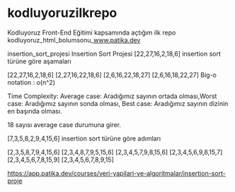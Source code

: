 # kodluyoruzilkrepo
Kodluyoruz Front-End Eğitimi kapsamında açtığım ilk repo
kodluyoruz_html_bolumsonu_www.patika.dev



insertion_sort_projesi
Insertion Sort Projesi [22,27,16,2,18,6] insertion sort türüne göre aşamaları

[22,27,16,2,18,6]
[2,27,16,22,18,6]
[2,6,16,22,18,27]
[2,6,16,18,22,27]
Big-o notation : o(n^2)

Time Complexity: Average case: Aradığımız sayının ortada olması,Worst case: Aradığımız sayının sonda olması, Best case: Aradığımız sayının dizinin en başında olması.

18 sayısı average case durumuna girer.

[7,3,5,8,2,9,4,15,6] insertion sort türüne göre adımları

[2,3,5,8,7,9,4,15,6]
[2,3,4,8,7,9,5,15,6]
[2,3,4,5,7,9,8,15,6]
[2,3,4,5,6,9,8,15,7]
[2,3,4,5,6,7,8,15,9]
[2,3,4,5,6,7,8,9,15]

https://app.patika.dev/courses/veri-yapilari-ve-algoritmalar/insertion-sort-proje
